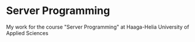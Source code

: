 # Server Programming
My work for the course "Server Programming" at Haaga-Helia University of Applied Sciences
